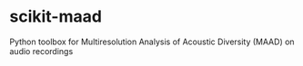 # scikit-maad
Python toolbox for Multiresolution Analysis of Acoustic Diversity (MAAD) on audio recordings
